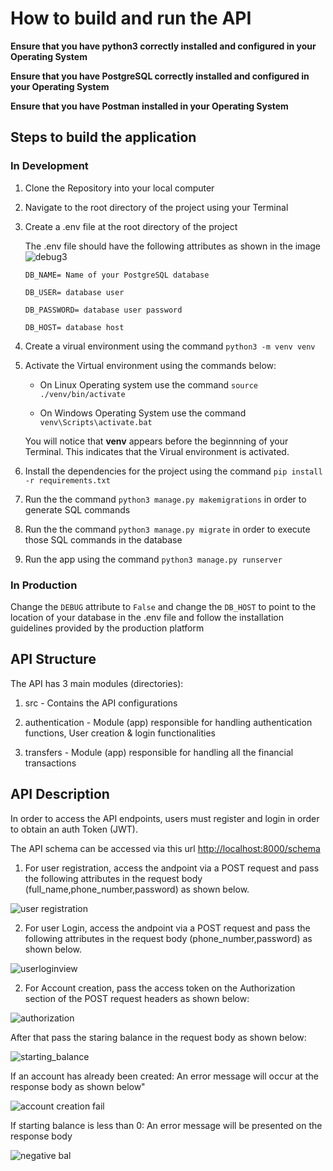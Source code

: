 # How to build and run the API

**Ensure that you have python3 correctly installed and configured in your Operating System**

**Ensure that you have PostgreSQL correctly installed and configured in your Operating System**

**Ensure that you have Postman installed in your Operating System**

## Steps to build the application

### In Development

1.  Clone the Repository into your local computer

2.  Navigate to the root directory of the project using your Terminal

3.  Create a .env file at the root directory of the project

    The .env file should have the following attributes as shown in the image
    ![debug3](https://user-images.githubusercontent.com/35394098/218056462-53673c9d-d978-4b9d-83ce-4d826cd786ce.png)

    `DB_NAME= Name of your PostgreSQL database`

    `DB_USER= database user`

    `DB_PASSWORD= database user password`

    `DB_HOST= database host`

4.  Create a virual environment using the command `python3 -m venv venv`

5.  Activate the Virtual environment using the commands below:

    - On Linux Operating system use the command `source ./venv/bin/activate`

    - On Windows Operating System use the command `venv\Scripts\activate.bat`

    You will notice that **venv** appears before the beginnning of your Terminal. This indicates that the Virual environment is activated.

6.  Install the dependencies for the project using the command `pip install -r requirements.txt`

7.  Run the the command `python3 manage.py makemigrations` in order to generate SQL commands

8.  Run the the command `python3 manage.py migrate` in order to execute those SQL commands in the database

9.  Run the app using the command `python3 manage.py runserver`

### In Production

Change the `DEBUG` attribute to `False` and change the `DB_HOST` to point to the location of your database in the .env file and follow the installation guidelines provided by the production platform

## API Structure

The API has 3 main modules (directories):

1. src - Contains the API configurations

2. authentication - Module (app) responsible for handling authentication functions, User creation & login functionalities

3. transfers - Module (app) responsible for handling all the financial transactions

## API Description

In order to access the API endpoints, users must register and login in order to obtain an auth Token (JWT).

The API schema can be accessed via this url [http://localhost:8000/schema](http://localhost:8000/schema)

1. For user registration, access the andpoint via a POST request and pass the following attributes in the request body (full_name,phone_number,password) as shown below.

![user registration](https://user-images.githubusercontent.com/35394098/218393025-f8239ff0-4141-4f61-bfe7-4afe3d68a046.png)

2. For user Login, access the andpoint via a POST request and pass the following attributes in the request body (phone_number,password) as shown below.

![userloginview](https://user-images.githubusercontent.com/35394098/218395556-d44dc9ac-230d-4db6-b1de-0106f2cf0ccd.png)

2. For Account creation, pass the access token on the Authorization section of the POST request headers as shown below: 

![authorization](https://user-images.githubusercontent.com/35394098/218416270-efac688c-ec75-4e75-a59a-048fe3dd9113.png)

After that pass the staring balance in the request body as shown below:

![starting_balance](https://user-images.githubusercontent.com/35394098/218416667-1761f9f2-102f-437b-8931-3cec742f4f41.png)

If an account has already been created: An error message will occur at the response body as shown below"

![account creation fail](https://user-images.githubusercontent.com/35394098/218418887-256bde8e-f936-4a19-aa89-690846380740.png)

If starting balance is less than 0: An error message will be presented on the response body

![negative bal](https://user-images.githubusercontent.com/35394098/218419085-1832b9b6-197d-4e98-9bc7-1dd4464d2f14.png)







